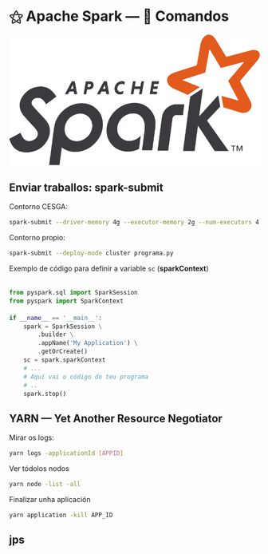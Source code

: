 # ⚝ Apache Spark &mdash; 🔲 Comandos

![Logo Apache Spark](images/spark/Apache_Spark_logo.svg#derecha "Logo Apache Spark")

## Enviar traballos: spark-submit

Contorno CESGA:

``` bash
spark-submit --driver-memory 4g --executor-memory 2g --num-executors 4 programa.py
```

Contorno propio:

``` bash
spark-submit --deploy-mode cluster programa.py
```

Exemplo de código para definir a variable `sc` (**sparkContext**)

``` python title="programa.py"

from pyspark.sql import SparkSession
from pyspark import SparkContext

if __name__ == '__main__':
    spark = SparkSession \
        .builder \
        .appName('My Application') \
        .getOrCreate()
    sc = spark.sparkContext
    # ...
    # Aquí vai o código do teu programa
    # ..
    spark.stop()
```

## YARN &mdash; Yet Another Resource Negotiator

Mirar os logs:
``` bash
yarn logs -applicationId [APPID]
```

Ver tódolos nodos

``` bash
yarn node -list -all
```

Finalizar unha aplicación

``` bash
yarn application -kill APP_ID
```


## jps